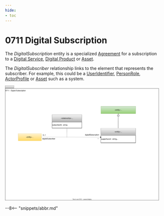 ```yaml
---
hide:
- toc
---
```


<!-- SPDX-License-Identifier: CC-BY-4.0 -->
<!-- Copyright Contributors to the ODPi Egeria project. -->

# 0711 Digital Subscription

The *DigitalSubscription* entity is a specialized [Agreement](/type/4/0484-Agreements) for a subscription to a [Digital Service](/types/7/0710-Digital-Service), [Digital Product](/types/7/0710-Digital-Service) or [Asset](/types/0/0010-Base-Model).

The *DigitalSubscriber* relationship links to the element that represents the subscriber.  For example, this could be a [UserIdentifier](/types/1/0110-Actors), [PersonRole](/types/1/0112-People), [ActorProfile](/types/1/0110-Actors) or [Asset](/types/0/0010-Base-Model) such as a system.

![UML](0711-Digital-Subscription.svg)



--8<-- "snippets/abbr.md"